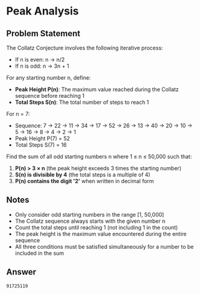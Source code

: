 # Peak Analysis

## Problem Statement

The Collatz Conjecture involves the following iterative process:

- If n is even: n → n/2
- If n is odd: n → 3n + 1

For any starting number n, define:

- **Peak Height P(n)**: The maximum value reached during the Collatz sequence before reaching 1
- **Total Steps S(n)**: The total number of steps to reach 1

For n = 7:

- Sequence: 7 → 22 → 11 → 34 → 17 → 52 → 26 → 13 → 40 → 20 → 10 → 5 → 16 → 8 → 4 → 2 → 1
- Peak Height P(7) = 52
- Total Steps S(7) = 16

Find the sum of all odd starting numbers n where 1 ≤ n ≤ 50,000 such that:

1. **P(n) > 3 × n** (the peak height exceeds 3 times the starting number)
2. **S(n) is divisible by 4** (the total steps is a multiple of 4)
3. **P(n) contains the digit '2'** when written in decimal form

## Notes

- Only consider odd starting numbers in the range [1, 50,000]
- The Collatz sequence always starts with the given number n
- Count the total steps until reaching 1 (not including 1 in the count)
- The peak height is the maximum value encountered during the entire sequence
- All three conditions must be satisfied simultaneously for a number to be included in the sum

## Answer

```
91725119
```
